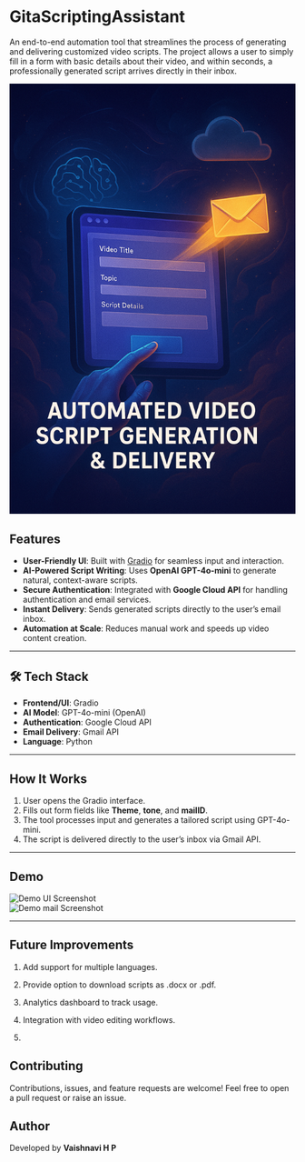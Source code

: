 # GitaScriptingAssistant
An end-to-end automation tool that streamlines the process of generating and delivering customized video scripts. The project allows a user to simply fill in a form with basic details about their video, and within seconds, a professionally generated script arrives directly in their inbox.

![cover](https://github.com/vaishnavipalyam/GitaScriptingAssistant/blob/main/artefacts/cover.png)

##  Features  
- **User-Friendly UI**: Built with [Gradio](https://www.gradio.app/) for seamless input and interaction.  
- **AI-Powered Script Writing**: Uses **OpenAI GPT-4o-mini** to generate natural, context-aware scripts.  
- **Secure Authentication**: Integrated with **Google Cloud API** for handling authentication and email services.  
- **Instant Delivery**: Sends generated scripts directly to the user’s email inbox.  
- **Automation at Scale**: Reduces manual work and speeds up video content creation.  

---

## 🛠 Tech Stack  
- **Frontend/UI**: Gradio  
- **AI Model**: GPT-4o-mini (OpenAI)  
- **Authentication**: Google Cloud API  
- **Email Delivery**: Gmail API  
- **Language**: Python  

---

##  How It Works  
1. User opens the Gradio interface.  
2. Fills out form fields like **Theme**, **tone**, and **mailID**.  
3. The tool processes input and generates a tailored script using GPT-4o-mini.  
4. The script is delivered directly to the user’s inbox via Gmail API.  

---

##  Demo  
![Demo UI Screenshot](./assets/demo.png)  
![Demo mail Screenshot](./assets/demo.png)

---

## Future Improvements

1. Add support for multiple languages.

2. Provide option to download scripts as .docx or .pdf.

3. Analytics dashboard to track usage.

4. Integration with video editing workflows.
5. 
## Contributing

Contributions, issues, and feature requests are welcome!
Feel free to open a pull request or raise an issue.

## Author

Developed by **Vaishnavi H P**
